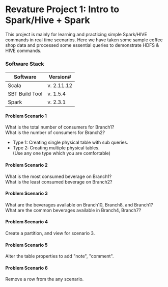 # Revature Project 1: Intro to Spark/Hive + Spark
This project is mainly for learning and practicing simple Spark/HIVE commands in real time scenarios. Here we have taken some sample coffee shop data and processed some essential queries to demonstrate HDFS & HIVE commands.
### Software Stack
Software | Version#
-------- | --------
Scala | v. 2.11.12
SBT Build Tool | v. 1.5.4
Spark | v. 2.3.1

#### Problem Scenario 1
What is the total number of consumers for Branch1?  
What is the number of consumers for Branch2?  
- Type 1: Creating single physical table with sub queries.  
- Type 2: Creating multiple physical tables.  
  (Use any one type which you are comfortable)  

#### Problem Scenario 2
What is the most consumed beverage on Branch1?  
What is the least consumed beverage on Branch2?

#### Problem Scenario 3
What are the beverages available on Branch10, Branch8, and Branch1?  
What are the common beverages available in Branch4, Branch7?

#### Problem Scenario 4
Create a partition, and view for scenario 3.

#### Problem Scenario 5
Alter the table properties to add "note", "comment".

#### Problem Scenario 6
Remove a row from the any scenario.